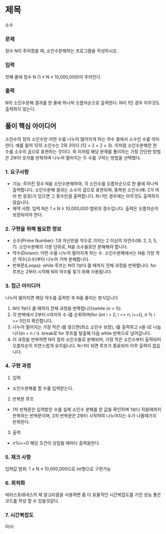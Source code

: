 # 제목
소수
  

### 문제
정수 N이 주어졌을 때, 소인수분해하는 프로그램을 작성하시오.

### 입력
첫째 줄에 정수 N (1 ≤ N ≤ 10,000,000)이 주어진다.

### 출력
N의 소인수분해 결과를 한 줄에 하나씩 오름차순으로 출력한다. N이 1인 경우 아무것도 출력하지 않는다.

## 풀이 핵심 아이디어
소인수의 정의
소인수란 어떤 수를 나누어 떨어지게 하는 약수 중에서 소수인 수를 의미한다. 예를 들어 12의 소인수는 2와 3이다 (12 = 2 × 2 × 3). 이처럼 소인수분해란 한 수를 소수의 곱으로 표현하는 것이다.
즉 이처럼 해당 문제를 풀이하는 가장 간단한 방법은 2부터 숫자를 반복하며 나누어 떨어지는 두 수를 구하는 방법을 선택했다.

### 1. 요구사항
- 기능: 주어진 정수 N을 소인수분해하여, 각 소인수를 오름차순으로 한 줄에 하나씩 출력합니다. 소인수분해 결과는 소수의 곱으로 표현되며, 중복된 소인수(예: 2가 여러 번 등장)가 있으면 그 횟수만큼 출력합니다. N=1인 경우에는 아무것도 출력하지 않습니다.
- 제약 사항: 입력 N은 1 ≤ N ≤ 10,000,000 범위의 정수입니다. 출력은 오름차순이 보장되어야 한다.

### 2. 구현을 위해 필요한 정보
- 소수(Prime Number): 1과 자신만을 약수로 가지는 2 이상의 자연수(예: 2, 3, 5, 7). 소인수분해의 기본 단위로, N을 소수들로만 분해해야 합니다.
- 약수(Divisor): 어떤 수를 나누어 떨어지게 하는 수. 소인수분해에서는 N을 가장 작은 약수(소수)부터 나누어 가며 분해합니다.
- 반복문(Loops): while 루프는 N이 1보다 클 때까지 전체 과정을 반복합니다. for 루프는 2부터 시작해 N의 약수를 찾기 위해 사용됩니다.

### 3. 접근 아이디어
나누어 떨어지면 해당 약수를 출력한 후 N을 줄이는 방식입니다
1. N이 1보다 클 때까지 전체 과정을 반복합니다(while (n > 1)).
2. 각 반복에서 2부터 n까지의 수 i를 순회하며(for (int i = 2; i <= n; i++)), n % i == 0인지 확인합니다.
3. 나누어 떨어지는 가장 작은 i를 찾으면(최소 소인수 보장), i를 출력하고 n을 i로 나눕니다(n = n / i). break로 for 루프를 탈출해 다음 while 반복으로 넘어갑니다.
4. 이 과정을 반복하면 N이 점차 소인수들로 분해되며, 가장 작은 소인수부터 출력되어 오름차순이 자연스럽게 유지됩니다. N=1이 되면 루프가 종료되어 아무 출력이 없습니다.

### 4. 구현 과정
1. 입력
- 소인수분해를 할 수를 입력받는다.
2. 반복문 루프
- 1차 반복문은 입력받은 수를 실제 소인수 분해를 한 값을 확인하며 1보다 작을때까지 반복하는 반복문이며, 2차 반복문은 2부터 시작하여 나누어지는 수가 나올때가지 반복한다.
3. 출력
- n%i==0 해당 조건이 성립될 때마다 출력을한다.
### 5. 체크 사항
입력값 범위: 1 ≤ N ≤ 10,000,000으로 int형으로 구현가능

### 6. 최적화
에라스토테네스의 체 알고리즘을 사용하면 좀 더 효율적인 시간복잡도를 가진 성능 좋은 코드를 작성 할 수 있을것같다.
### 7. 시간복잡도
0(n)